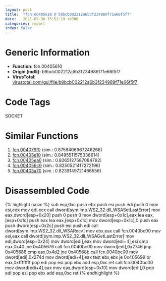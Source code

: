```yaml
---
layout: post
title:  "fcn.00405610 @ b9bcb002212a6b3f234989f71e66f5f7"
date:   2021-08-30 15:52:19 +0300
categories: report
index: false
---
```


# Generic Information
- **Function:** fcn.00405610
- **Origin (md5):** b9bcb002212a6b3f234989f71e66f5f7
- **VirusTotal:** [virustotal.com/gui/file/b9bcb002212a6b3f234989f71e66f5f7][virustotal_ref]

# Code Tags
<span class="tag" id="SOCKET">SOCKET</span>


# Similar Functions

1. [fcn.004076f0][similar_1_ref] (sim.: 0.8756406967248268)
2. [fcn.00405e10][similar_2_ref] (sim.: 0.8495511575336614)
3. [fcn.00405ea0][similar_3_ref] (sim.: 0.8265127587084792)
4. [fcn.004056c0][similar_4_ref] (sim.: 0.8250521417272196)
5. [fcn.00405a70][similar_5_ref] (sim.: 0.8239149721486556)


# Disassembled Code

{% highlight nasm %}
sub esp,0xc
push ebx
push esi
push edi
push 0
mov esi,edx
mov edi,ecx
call dword[sym.imp.WS2_32.dll_WSASetLastError]
mov eax,dword[esp+0x20]
push 0
push 0
mov dword[esp+0x1c],eax
lea eax,[esp+0x1c]
push eax
lea eax,[esp+0x1c]
mov dword[esp+0x1c],0
push eax
push dword[esp+0x2c]
push esi
push edi
call dword[sym.imp.WS2_32.dll_WSARecv]
mov ebx,eax
call fcn.0040bc00
mov esi,eax
call dword[sym.imp.WS2_32.dll_WSAGetLastError]
mov edi,dword[esp+0x24]
mov dword[edi],eax
mov dword[edi+4],esi
cmp eax,0x40
jne 0x405676
call fcn.0040bc00
mov dword[edi],0x2746
jmp 0x405688
cmp eax,0x4d2
jne 0x40568b
call fcn.0040bc00
mov dword[edi],0x274d
mov dword[edi+4],eax
test ebx,ebx
je 0x405699
or eax,0xffffffff
pop edi
pop esi
pop ebx
add esp,0xc
ret 
call fcn.0040bc00
mov dword[edi+4],eax
mov eax,dword[esp+0x10]
mov dword[edi],0
pop edi
pop esi
pop ebx
add esp,0xc
ret 
{% endhighlight %}


[similar_1_ref]: /report/fcn.004076f0@b9bcb002212a6b3f234989f71e66f5f7
[similar_2_ref]: /report/fcn.00405e10@b9bcb002212a6b3f234989f71e66f5f7
[similar_3_ref]: /report/fcn.00405ea0@b9bcb002212a6b3f234989f71e66f5f7
[similar_4_ref]: /report/fcn.004056c0@b9bcb002212a6b3f234989f71e66f5f7
[similar_5_ref]: /report/fcn.00405a70@b9bcb002212a6b3f234989f71e66f5f7
[virustotal_ref]: https://www.virustotal.com/gui/file/b9bcb002212a6b3f234989f71e66f5f7